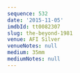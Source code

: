 ```yaml
---
sequence: 532
date: '2015-11-05'
imdbId: tt0082307
slug: the-beyond-1981
venue: AFI Silver
venueNotes: null
medium: 35mm
mediumNotes: null
---
```


